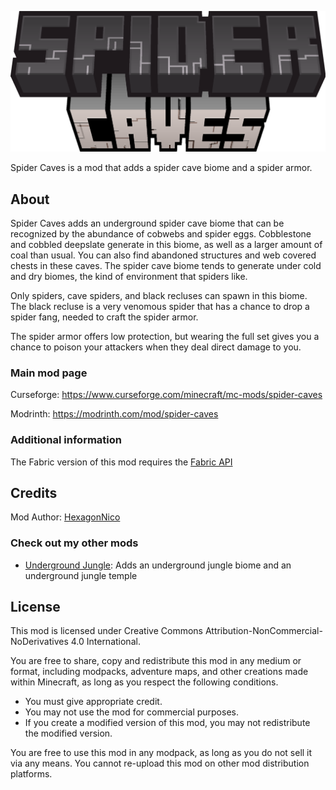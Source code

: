 
![Spider Caves](common/src/main/resources/logo.png)

Spider Caves is a mod that adds a spider cave biome and a spider armor.

## About

Spider Caves adds an underground spider cave biome that can be recognized by the abundance of cobwebs and spider eggs.
Cobblestone and cobbled deepslate generate in this biome, as well as a larger amount of coal than usual.
You can also find abandoned structures and web covered chests in these caves.
The spider cave biome tends to generate under cold and dry biomes, the kind of environment that spiders like.

Only spiders, cave spiders, and black recluses can spawn in this biome.
The black recluse is a very venomous spider that has a chance to drop a spider fang, needed to craft the spider armor.

The spider armor offers low protection, but wearing the full set gives you a chance to poison your attackers when they
deal direct damage to you.

### Main mod page

Curseforge: https://www.curseforge.com/minecraft/mc-mods/spider-caves

Modrinth: https://modrinth.com/mod/spider-caves

### Additional information

The Fabric version of this mod requires the [Fabric API](https://github.com/FabricMC)

## Credits

Mod Author: [HexagonNico](https://github.com/HexagonNico)

### Check out my other mods

* [Underground Jungle](https://github.com/HexagonNico/UndergroundJungle): Adds an underground jungle biome and an underground jungle temple

## License

This mod is licensed under Creative Commons Attribution-NonCommercial-NoDerivatives 4.0 International.

You are free to share, copy and redistribute this mod in any medium or format, including modpacks, adventure maps, and
other creations made within Minecraft, as long as you respect the following conditions.

* You must give appropriate credit.
* You may not use the mod for commercial purposes.
* If you create a modified version of this mod, you may not redistribute the modified version.

You are free to use this mod in any modpack, as long as you do not sell it via any means.
You cannot re-upload this mod on other mod distribution platforms.
